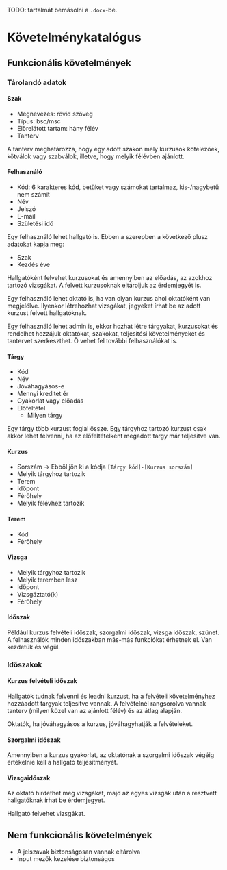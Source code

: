 TODO: tartalmát bemásolni a `.docx`-be.

# Követelménykatalógus 

## Funkcionális követelmények

### Tárolandó adatok

#### Szak

- Megnevezés: rövid szöveg
- Típus: bsc/msc
- Előrelátott tartam: hány félév
- Tanterv

A tanterv meghatározza, hogy egy adott szakon mely kurzusok kötelezőek, kötválok vagy szabválok, illetve, hogy melyik félévben ajánlott.


#### Felhasználó

- Kód: 6 karakteres kód, betűket vagy számokat tartalmaz, kis-/nagybetű nem számít
- Név
- Jelszó
- E-mail
- Születési idő

Egy felhasználó lehet hallgató is. Ebben a szerepben a következő plusz adatokat kapja meg:

- Szak
- Kezdés éve

Hallgatóként felvehet kurzusokat és amennyiben az előadás, az azokhoz tartozó vizsgákat. A felvett kurzusoknak eltároljuk az érdemjegyét is.

Egy felhasználó lehet oktató is, ha van olyan kurzus ahol oktatóként van megjelölve. Ilyenkor létrehozhat vizsgákat, jegyeket írhat be az adott kurzust felvett hallgatóknak.

Egy felhasználó lehet admin is, ekkor hozhat létre tárgyakat, kurzusokat és rendelhet hozzájuk oktatókat, szakokat, teljesítési követelményeket és tantervet szerkeszthet. Ő vehet fel további felhasználókat is.

#### Tárgy

- Kód
- Név
- Jóváhagyásos-e
- Mennyi kreditet ér
- Gyakorlat vagy előadás
- Előfeltétel
  - Milyen tárgy

Egy tárgy több kurzust foglal össze. Egy tárgyhoz tartozó kurzust csak akkor lehet felvenni, ha az előfeltételként megadott tárgy már teljesítve van.

#### Kurzus

- Sorszám -> Ebből jön ki a kódja `[Tárgy kód]-[Kurzus sorszám]`
- Melyik tárgyhoz tartozik
- Terem
- Időpont
- Férőhely
- Melyik félévhez tartozik

#### Terem

- Kód
- Férőhely

#### Vizsga

- Melyik tárgyhoz tartozik
- Melyik teremben lesz
- Időpont
- Vizsgáztató(k)
- Férőhely

#### Időszak

Például kurzus felvételi időszak, szorgalmi időszak, vizsga időszak, szünet. A felhasználók minden időszakban más-más funkciókat érhetnek el. Van kezdetük és végül.

### Időszakok

#### Kurzus felvételi időszak

Hallgatók tudnak felvenni és leadni kurzust, ha a felvételi követelményhez hozzáadott tárgyak teljesítve vannak. A felvételnél rangsorolva vannak tanterv (milyen közel van az ajánlott félév) és az átlag alapján. 

Oktatók, ha jóváhagyásos a kurzus, jóváhagyhatják a felvételeket.

#### Szorgalmi időszak

Amennyiben a kurzus gyakorlat, az oktatónak a szorgalmi időszak végéig értékelnie kell a hallgató teljesítményét.

#### Vizsgaidőszak

Az oktató hirdethet meg vizsgákat, majd az egyes vizsgák után a résztvett hallgatóknak írhat be érdemjegyet. 

Hallgató felvehet vizsgákat.

## Nem funkcionális követelmények

- A jelszavak biztonságosan vannak eltárolva
- Input mezők kezelése biztonságos
